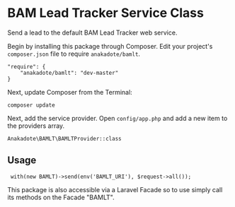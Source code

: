# BAM Lead Tracker Service Class

Send a lead to the default BAM Lead Tracker web service.

Begin by installing this package through Composer. Edit your project's `composer.json` file to require `anakadote/bamlt`.

	"require": {
		"anakadote/bamlt": "dev-master"
	}

Next, update Composer from the Terminal:

    composer update

Next, add the service provider. Open `config/app.php` and add a new item to the providers array.

    Anakadote\BAMLT\BAMLTProvider::class


## Usage

     with(new BAMLT)->send(env('BAMLT_URI'), $request->all());

This package is also accessible via a Laravel Facade so to use simply call its methods on the Facade "BAMLT".
